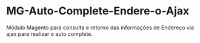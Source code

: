 MG-Auto-Complete-Endere-o-Ajax
==============================

Módulo Magento para consulta e retorno das informações de Endereço via ajax para realizar o auto complete.
